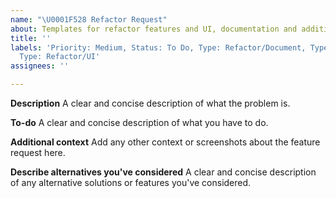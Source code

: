 ```yaml
---
name: "\U0001F528 Refactor Request"
about: Templates for refactor features and UI, documentation and additional requests.
title: ''
labels: 'Priority: Medium, Status: To Do, Type: Refactor/Document, Type: Refactor/Function,
  Type: Refactor/UI'
assignees: ''

---
```


**Description**
A clear and concise description of what the problem is.

**To-do**
A clear and concise description of what you have to do.

**Additional context**
Add any other context or screenshots about the feature request here.

**Describe alternatives you've considered**
A clear and concise description of any alternative solutions or features you've considered.
